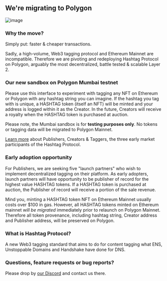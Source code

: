 ## We're migrating to Polygon

![image](https://user-images.githubusercontent.com/23582496/141384998-50b7c691-5f91-47ff-91a0-65a85a627029.png)

### Why the move?

Simply put: faster & cheaper transactions.

Sadly, a high-volume, Web3 tagging protocol and Ethereum Mainnet are
incompatible. Therefore we are pivoting and redeploying Hashtag Protocol on
Polygon, arguably the most decentralized, battle tested & scalable Layer 2.


### Our new sandbox on Polygon Mumbai testnet

Please use this interface to experiment with tagging any
NFT on Ethereum or Polygon with any hashtag string you can imagine. If the
hashtag you tag with is unique, a HASHTAG token (itself an NFT) will be minted
and your address is logged within it as the Creator. In the future, Creators
will receive a royalty when the HASHTAG token is purchased at auction.

Please note, the Mumbai sandbox is for **testing purposes only**. No tokens or
tagging data will be migrated to Polygon Mainnet.

[Learn more](https://docs.hashtag-protocol.org/essentials/participants.html)
about Publishers, Creators & Taggers, the three early market participants of the
Hashtag Protocol.

### Early adoption opportunity

For Publishers, we are seeking five "launch partners" who wish to implement
decentralized tagging on their platform. As early adopters, launch partners will have
opportunity to be publisher of record for the highest value HASHTAG tokens.
If a HASHTAG token is purchased at auction, the Publisher of record will receive
a portion of the sale revenue.

Mind you, minting a HASHTAG token NFT on Ethereum Mainnet usually costs over
$100 in gas. However, all HASHTAG tokens minted on Ethereum mainnet _will be
migrated_ immediately prior to relaunch on Polygon Mainnet. Therefore all token
provenance, including hashtag string, Creator address and Publisher address,
will be preserved on Polygon.

### What is Hashtag Protocol?

A new Web3 tagging standard that aims to do for content tagging what ENS,
Unstoppable Domains and Handshake have done for DNS.

### Questions, feature requests or bug reports?

Please drop by [our Discord](https://discord.com/invite/EyTJFRm) and contact
us there.
